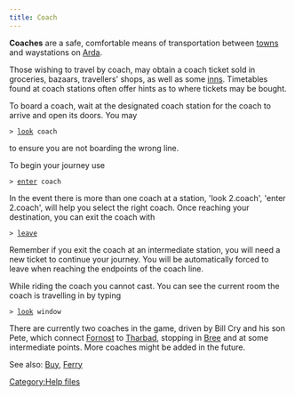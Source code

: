 ```yaml
---
title: Coach
---
```


**Coaches** are a safe, comfortable means of transportation between
[towns](town "wikilink") and waystations on [Arda](Arda "wikilink").

Those wishing to travel by coach, may obtain a coach ticket sold in
groceries, bazaars, travellers' shops, as well as some
[inns](inn "wikilink"). Timetables found at coach stations often offer
hints as to where tickets may be bought.

To board a coach, wait at the designated coach station for the coach to
arrive and open its doors. You may

`> `[`look`](look "wikilink")` coach`

to ensure you are not boarding the wrong line.

To begin your journey use

`> `[`enter`](enter "wikilink")` coach`

In the event there is more than one coach at a station, 'look 2.coach',
'enter 2.coach', will help you select the right coach. Once reaching
your destination, you can exit the coach with

`> `[`leave`](leave "wikilink")

Remember if you exit the coach at an intermediate station, you will need
a new ticket to continue your journey. You will be automatically forced
to leave when reaching the endpoints of the coach line.

While riding the coach you cannot cast. You can see the current room the
coach is travelling in by typing

`> `[`look`](look "wikilink")` window`

There are currently two coaches in the game, driven by Bill Cry and his
son Pete, which connect [Fornost](Fornost "wikilink") to
[Tharbad](Tharbad "wikilink"), stopping in [Bree](Bree "wikilink") and
at some intermediate points. More coaches might be added in the future.

See also: [Buy](Buy "wikilink"), [Ferry](Ferry "wikilink")

[Category:Help files](Category:Help_files "wikilink")